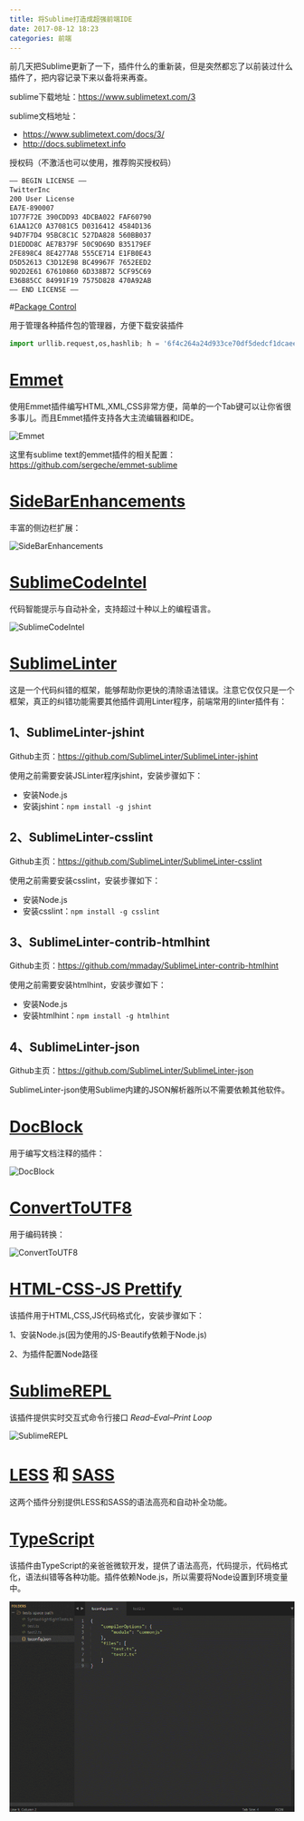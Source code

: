 ```yaml
---
title: 将Sublime打造成超强前端IDE
date: 2017-08-12 18:23
categories: 前端
---
```


前几天把Sublime更新了一下，插件什么的重新装，但是突然都忘了以前装过什么插件了，把内容记录下来以备将来再查。

sublime下载地址：https://www.sublimetext.com/3

sublime文档地址：

* https://www.sublimetext.com/docs/3/
* http://docs.sublimetext.info

授权码（不激活也可以使用，推荐购买授权码）

```shell
—– BEGIN LICENSE —–
TwitterInc
200 User License
EA7E-890007
1D77F72E 390CDD93 4DCBA022 FAF60790
61AA12C0 A37081C5 D0316412 4584D136
94D7F7D4 95BC8C1C 527DA828 560BB037
D1EDDD8C AE7B379F 50C9D69D B35179EF
2FE898C4 8E4277A8 555CE714 E1FB0E43
D5D52613 C3D12E98 BC49967F 7652EED2
9D2D2E61 67610860 6D338B72 5CF95C69
E36B85CC 84991F19 7575D828 470A92AB
—— END LICENSE ——
```

#[Package Control](https://packagecontrol.io)

用于管理各种插件包的管理器，方便下载安装插件

```python
import urllib.request,os,hashlib; h = '6f4c264a24d933ce70df5dedcf1dcaee' + 'ebe013ee18cced0ef93d5f746d80ef60'; pf = 'Package Control.sublime-package'; ipp = sublime.installed_packages_path(); urllib.request.install_opener( urllib.request.build_opener( urllib.request.ProxyHandler()) ); by = urllib.request.urlopen( 'http://packagecontrol.io/' + pf.replace(' ', '%20')).read(); dh = hashlib.sha256(by).hexdigest(); print('Error validating download (got %s instead of %s), please try manual install' % (dh, h)) if dh != h else open(os.path.join( ipp, pf), 'wb' ).write(by)
```

# [Emmet](https://emmet.io/)

使用Emmet插件编写HTML,XML,CSS非常方便，简单的一个Tab键可以让你省很多事儿。而且Emmet插件支持各大主流编辑器和IDE。

![Emmet](http://img.blog.csdn.net/20170918131240723?watermark/2/text/aHR0cDovL2Jsb2cuY3Nkbi5uZXQvSG9sbW9meQ==/font/5a6L5L2T/fontsize/400/fill/I0JBQkFCMA==/dissolve/70/gravity/SouthEast)

这里有sublime text的emmet插件的相关配置：https://github.com/sergeche/emmet-sublime

# [SideBarEnhancements](https://github.com/titoBouzout/SideBarEnhancements)

丰富的侧边栏扩展：

![SideBarEnhancements](http://img.blog.csdn.net/20170918131313901?watermark/2/text/aHR0cDovL2Jsb2cuY3Nkbi5uZXQvSG9sbW9meQ==/font/5a6L5L2T/fontsize/400/fill/I0JBQkFCMA==/dissolve/70/gravity/SouthEast)

# [SublimeCodeIntel](https://github.com/SublimeCodeIntel/SublimeCodeIntel)

代码智能提示与自动补全，支持超过十种以上的编程语言。

![SublimeCodeIntel](http://img.blog.csdn.net/20170918131333986?watermark/2/text/aHR0cDovL2Jsb2cuY3Nkbi5uZXQvSG9sbW9meQ==/font/5a6L5L2T/fontsize/400/fill/I0JBQkFCMA==/dissolve/70/gravity/SouthEast)

# [SublimeLinter](http://www.sublimelinter.com/en/latest/)

这是一个代码纠错的框架，能够帮助你更快的清除语法错误。注意它仅仅只是一个框架，真正的纠错功能需要其他插件调用Linter程序，前端常用的linter插件有：

## 1、SublimeLinter-jshint

Github主页：https://github.com/SublimeLinter/SublimeLinter-jshint

使用之前需要安装JSLinter程序jshint，安装步骤如下：

* 安装Node.js
* 安装jshint：`npm install -g jshint`

## 2、SublimeLinter-csslint

Github主页：https://github.com/SublimeLinter/SublimeLinter-csslint

使用之前需要安装csslint，安装步骤如下：

* 安装Node.js
* 安装csslint：`npm install -g csslint`

## 3、SublimeLinter-contrib-htmlhint

Github主页：https://github.com/mmaday/SublimeLinter-contrib-htmlhint

使用之前需要安装htmlhint，安装步骤如下：

* 安装Node.js
* 安装htmlhint：`npm install -g htmlhint`

## 4、SublimeLinter-json

Github主页：https://github.com/SublimeLinter/SublimeLinter-json

SublimeLinter-json使用Sublime内建的JSON解析器所以不需要依赖其他软件。

# [DocBlock](https://github.com/spadgos/sublime-jsdocs)

用于编写文档注释的插件：

![DocBlock](https://camo.githubusercontent.com/087348d3e797f4ccc91528459b0473f6d34eadf3/687474703a2f2f73706164676f732e6769746875622e696f2f7375626c696d652d6a73646f63732f696d616765732f6c6f6e672d617267732e676966)

# [ConvertToUTF8](https://github.com/seanliang/ConvertToUTF8)

用于编码转换：

![ConvertToUTF8](https://camo.githubusercontent.com/50a5d366ba91aa9023fa55216f41f3cf5101e85d/68747470733a2f2f7365616e6c69616e672e6769746875622e696f2f646f6e6174652f436f6e76657274546f555446382e676966)

# [HTML-CSS-JS Prettify](https://github.com/victorporof/Sublime-HTMLPrettify)

该插件用于HTML,CSS,JS代码格式化，安装步骤如下：

1、安装Node.js(因为使用的JS-Beautify依赖于Node.js)

2、为插件配置Node路径



# [SublimeREPL](https://github.com/wuub/SublimeREPL)

该插件提供实时交互式命令行接口 *Read–Eval–Print Loop*

![SublimeREPL](https://camo.githubusercontent.com/6d88d10200e220c02e08cb7cd79757aa5adeeb5d/687474703a2f2f692e696d6775722e636f6d2f6d6d5951362e706e67)

# [LESS](https://github.com/danro/LESS-sublime) 和 [SASS](https://github.com/nathos/sass-textmate-bundle)

这两个插件分别提供LESS和SASS的语法高亮和自动补全功能。



# [TypeScript](https://github.com/Microsoft/TypeScript-Sublime-Plugin)

该插件由TypeScript的亲爸爸微软开发，提供了语法高亮，代码提示，代码格式化，语法纠错等各种功能。插件依赖Node.js，所以需要将Node设置到环境变量中。

![TypeScript](https://raw.githubusercontent.com/Microsoft/TypeScript-Sublime-Plugin/master/screenshots/errorlist.gif)